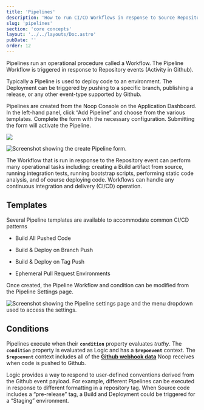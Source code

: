 ```yaml
---
title: 'Pipelines'
description: 'How to run CI/CD Workflows in response to Source Repository events'
slug: 'pipelines'
section: 'core concepts'
layout: '../../layouts/Doc.astro'
pubDate: ''
order: 12
---
```


Pipelines run an operational procedure called a Workflow. The Pipeline Workflow is triggered in response to Repository events (Activity in Github).

Typically a Pipeline is used to deploy code to an environment. The Deployment can be triggered by pushing to a specific branch, publishing a release, or any other event-type supported by Github.

Pipelines are created from the Noop Console on the Application Dashboard. In the left-hand panel, click “Add Pipeline” and choose from the various templates. Complete the form with the necessary configuration. Submitting the form will activate the Pipeline.

![](/assets/docs/imgs/857ae3b7-8209-43dd-8e67-a24ae5974045.png)

![Screenshot showing the create Pipeline form.](/assets/docs/imgs/47d18f57-f063-4e5c-9f36-0e692f15ad95.png)

The Workflow that is run in response to the Repository event can perform many operational tasks including: creating a Build artifact from source, running integration tests, running bootstrap scripts, performing static code analysis, and of course deploying code. Workflows can handle any continuous integration and delivery (CI/CD) operation.

## Templates

Several Pipeline templates are available to accommodate common CI/CD patterns

- Build All Pushed Code

- Build & Deploy on Branch Push

- Build & Deploy on Tag Push

- Ephemeral Pull Request Environments

Once created, the Pipeline Workflow and condition can be modified from the Pipeline Settings page.

![Screenshot showing the Pipeline settings page and the menu dropdown used to access the settings.](/assets/docs/imgs/fdd100ad-0860-4dd5-8547-876f565baf12.png)

## Conditions

Pipelines execute when their **`condition`** property evaluates _truthy_. The **`condition`** property is evaluated as Logic and has a **`$repoevent`** context. The **`$repoevent`** context includes all of the **[Github webhook data](https://docs.github.com/en/webhooks/webhook-events-and-payloads)** Noop receives when code is pushed to Github.

Logic provides a way to respond to user-defined conventions derived from the Github event payload. For example, different Pipelines can be executed in response to different formatting in a repository tag. When Source code includes a “pre-release” tag, a Build and Deployment could be triggered for a “Staging” environment.
